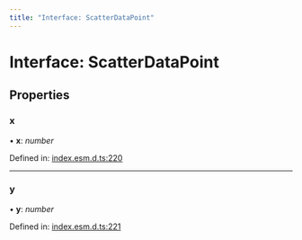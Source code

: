 ```yaml
---
title: "Interface: ScatterDataPoint"
---
```


# Interface: ScatterDataPoint

## Properties

### x

• **x**: *number*

Defined in: [index.esm.d.ts:220](https://github.com/chartjs/Chart.js/blob/b319f2cf/types/index.esm.d.ts#L220)

___

### y

• **y**: *number*

Defined in: [index.esm.d.ts:221](https://github.com/chartjs/Chart.js/blob/b319f2cf/types/index.esm.d.ts#L221)

